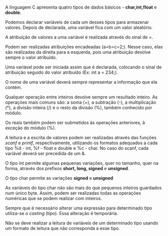 A linguagem C apresenta quatro tipos de dados básicos - **char,int,float** e **double**.

Podemos declarar variáveis de cada um desses tipos para armazenar valores. Depois de declarada, uma variável fica com um valor aleatório.

A atribuição de valores a uma variável é realizada através do sinal de =.

Podem ser realizadas atribuições encadeadas (a=b=c=2;). Nesse caso, elas são realizadas da direita para a esquerda, pois uma atribuição devolve sempre o valor atribuído.

Uma variável pode ser iniciada assim que é declarada, colocando o sinal de atribuição seguido do valor atribuído (Ex: int a = 234;).

O nome de uma variável deverá sempre representar a informação que ela contém.

Qualquer operação entre inteiros devolve sempre um resultado inteiro. As operações mais comuns são: a soma (+), a subtração (-), a multiplicação (\*), a divisão inteira (/) e o resto da divisão (%), também conhecido por módulo.

Os reais também podem ser submetidos às operações anteriores, à exceção do módulo (%).

A leitura e a escrita de valores podem ser realizadas através das funções _scanf_ e _printf_, respectivamente, utilizando os formatos adequados a cada tipo %d - int, %f - float e double e %c - char. No caso do scanf, cada variável deverá ser precedida de um &.

O tipo int permite algumas pequenas variações, quer no tamanho, quer na forma, através dos prefixos **short, long, signed** e **unsigned**.

O tipo char permite as variações **signed** e **unsigned**

As variáveis do tipo char não são mais do que pequenos inteiros guardados num único byte. Assim, podem ser realizadas todas as operações numéricas que se podem realizar com inteiros.

Sempre que é necessário alterar uma expressão para determinado tipo utiliza-se o _casting_ (tipo). Essa alteração é temporária.

Não se deve realizar a leitura de variáveis de um determinado tipo usando um formato de leitura que não corresponda a esse tipo.

